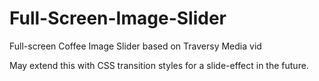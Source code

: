 # Full-Screen-Image-Slider
Full-screen Coffee Image Slider based on Traversy Media vid

May extend this with CSS transition styles for a slide-effect in the future.

